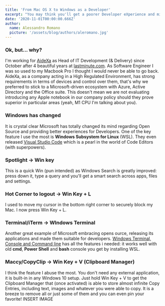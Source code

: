 ```yaml
---
title: 'From Mac OS X to Windows as a Developer'
excerpt: "You may think you'll get a poorer Developer eXperience and miss a lot of feature you take for granted. I can show you how I migrated to good ol' Windows without loosing my head."
date: '2020-11-01T00:00:00.666Z'
author:
  name: Alessandro Romano
  picture: '/assets/blog/authors/aleromano.jpg'
---
```


### Ok, but... why?

I'm working for [AideXa](https://www.aidexa.it) as Head of IT Development (& Delivery) since October after 4 beautiful years at [lastminute.com](https://lastminute.com). As Software Engineer I was so used to my Macbook Pro I thought I would never be able to go back.
AideXa, as a company acting in a High Regulated Environment, has strong requirements in terms of devices and control over them, that's why we preferred to stick to a Microsoft-driven ecosystem with Azure, Active Directory and the Office suite.
This doesn't mean we are not evaluating introducing any Apple notebook in our company policy should they prove superior in particular areas (yeah, M1 CPU I'm talking about you).

### Windows has changed

It is crystal clear Microsoft has totally changed its mind regarding Open Source and providing better experiences for Developers. One of the key feature I use the most is **Windows Subsystem for Linux** (WSL). They even released [Visual Studio Code](https://code.visualstudio.com/) which is a pearl in the world of Code Editors (with superpowers).

### Spotlight -> Win key

This is a quick Win (pun intended) as Windows Search is greatly improved: press down it, type a query and you'll get a smart search across apps, files and settings.

### Hot Corner to logout -> Win Key + L

I used to move my cursor in the bottom right corner to securely block my Mac. I now press Win Key + L.

### Terminal/iTerm -> WIndows Terminal

Another great example of Microsoft embracing opens ource, releasing its applications and made them suitable for developers.
[Windows Terminal, Console and Command line](https://github.com/microsoft/terminal) has all the features i needed: it works well with old **cmd**, **Power Shell** and **bash** console you get by installing WSL.

### Maccy/CopyClip -> Win Key + V (Clipboard Manager)

I think the feature I abuse the most. You don't need any external application, it is built-in in any Windows 10 setup.
Just hold Win Key + V to get the Clipboard Manager that (once activated) is able to store almost infinite Copy Entries, including text, images and whatever you were able to copy.
It is a breeze to remove all or just some of them and you can even pin your favorite!
INSERT IMAGE

### 

